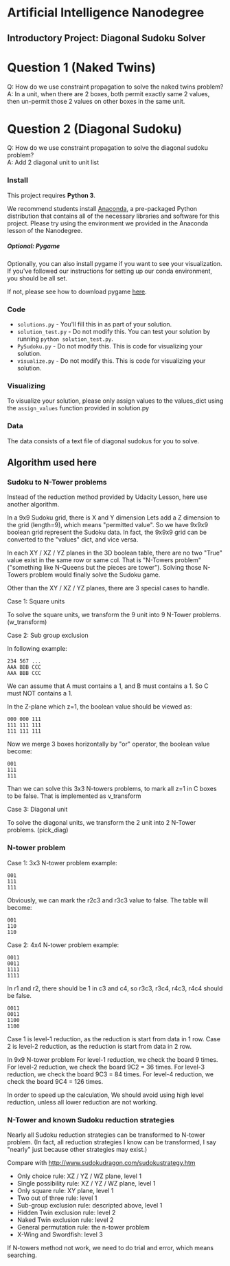 # Artificial Intelligence Nanodegree
## Introductory Project: Diagonal Sudoku Solver

# Question 1 (Naked Twins)
Q: How do we use constraint propagation to solve the naked twins problem?  
A: In a unit, when there are 2 boxes, both permit exactly same 2 values, then un-permit those 2 values on other boxes in the same unit.

# Question 2 (Diagonal Sudoku)
Q: How do we use constraint propagation to solve the diagonal sudoku problem?  
A: Add 2 diagonal unit to unit list

### Install

This project requires **Python 3**.

We recommend students install [Anaconda](https://www.continuum.io/downloads), a pre-packaged Python distribution that contains all of the necessary libraries and software for this project. 
Please try using the environment we provided in the Anaconda lesson of the Nanodegree.

##### Optional: Pygame

Optionally, you can also install pygame if you want to see your visualization. If you've followed our instructions for setting up our conda environment, you should be all set.

If not, please see how to download pygame [here](http://www.pygame.org/download.shtml).

### Code

* `solutions.py` - You'll fill this in as part of your solution.
* `solution_test.py` - Do not modify this. You can test your solution by running `python solution_test.py`.
* `PySudoku.py` - Do not modify this. This is code for visualizing your solution.
* `visualize.py` - Do not modify this. This is code for visualizing your solution.

### Visualizing

To visualize your solution, please only assign values to the values_dict using the ```assign_values``` function provided in solution.py

### Data

The data consists of a text file of diagonal sudokus for you to solve.

## Algorithm used here

### Sudoku to N-Tower problems

Instead of the reduction method provided by Udacity Lesson, here use another algorithm.

In a 9x9 Sudoku grid, there is X and Y dimension
Lets add a Z dimension to the grid (length=9), which means "permitted value".
So we have 9x9x9 boolean grid represent the Sudoku data.
In fact, the 9x9x9 grid can be converted to the "values" dict, and vice versa.

In each XY / XZ / YZ planes in the 3D boolean table,
there are no two "True" value exist in the same row or same col.
That is "N-Towers problem"  ("something like N-Queens but the pieces are tower").
Solving those N-Towers problem would finally solve the Sudoku game.

Other than the XY / XZ / YZ planes, there are 3 special cases to handle.

Case 1: Square units

To solve the square units, we transform the 9 unit into 9 N-Tower problems. (w_transform)

Case 2: Sub group exclusion

In following example:

    234 567 ...
    AAA BBB CCC
    AAA BBB CCC

We can assume that A must contains a 1, and B must contains a 1.
So C must NOT contains a 1.

In the Z-plane which z=1, the boolean value should be viewed as:

    000 000 111
    111 111 111
    111 111 111

Now we merge 3 boxes horizontally by "or" operator, the boolean value become:

    001
    111
    111

Than we can solve this 3x3 N-towers problems, to mark all z=1 in C boxes to be false.
That is implemented as v_transform

Case 3: Diagonal unit

To solve the diagonal units, we transform the 2 unit into 2 N-Tower problems. (pick_diag)

### N-tower problem

Case 1: 3x3 N-tower problem example:

    001
    111
    111

Obviously, we can mark the r2c3 and r3c3 value to false.
The table will become:

    001
    110
    110

Case 2: 4x4 N-tower problem example:

    0011
    0011
    1111
    1111

In r1 and r2, there should be 1 in c3 and c4, so r3c3, r3c4, r4c3, r4c4 should be false.

    0011
    0011
    1100
    1100

Case 1 is level-1 reduction, as the reduction is start from data in 1 row.
Case 2 is level-2 reduction, as the reduction is start from data in 2 row.

In 9x9 N-tower problem
For level-1 reduction, we check the board 9 times.
For level-2 reduction, we check the board 9C2 = 36 times.
For level-3 reduction, we check the board 9C3 = 84 times.
For level-4 reduction, we check the board 9C4 = 126 times.

In order to speed up the calculation,
We should avoid using high level reduction, unless all lower reduction are not working.


### N-Tower and known Sudoku reduction strategies

Nearly all Sudoku reduction strategies can be transformed to N-tower problem.
(In fact, all reduction strategies I know can be transformed,
I say "nearly" just because other strategies may exist.)

Compare with http://www.sudokudragon.com/sudokustrategy.htm

* Only choice rule: XZ / YZ / WZ plane, level 1
* Single possibility rule: XZ / YZ / WZ plane, level 1
* Only square rule: XY plane, level 1
* Two out of three rule: level 1
* Sub-group exclusion rule: descripted above, level 1
* Hidden Twin exclusion rule: level 2 
* Naked Twin exclusion rule: level 2
* General permutation rule: the n-tower problem
* X-Wing and Swordfish: level 3

If N-towers method not work, we need to do trial and error, which means searching.
